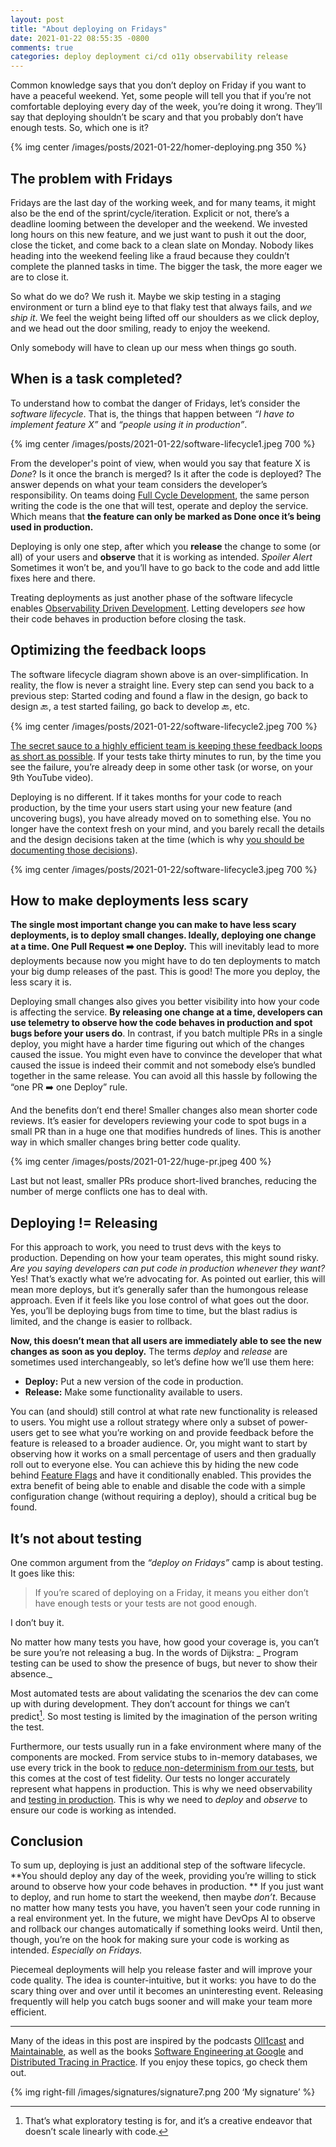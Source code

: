 ```yaml
---
layout: post
title: "About deploying on Fridays"
date: 2021-01-22 08:55:35 -0800
comments: true
categories: deploy deployment ci/cd o11y observability release
---
```


Common knowledge says that you don’t deploy on Friday if you want to have a peaceful weekend. Yet, some people will tell you that if you’re not comfortable deploying every day of the week, you’re doing it wrong. They’ll say that deploying shouldn’t be scary and that you probably don’t have enough tests. So, which one is it?

<!--more-->

{% img center /images/posts/2021-01-22/homer-deploying.png  350 %}

## The problem with Fridays

Fridays are the last day of the working week, and for many teams, it might also be the end of the sprint/cycle/iteration. Explicit or not, there’s a deadline looming between the developer and the weekend. We invested long hours on this new feature, and we just want to push it out the door, close the ticket, and come back to a clean slate on Monday. Nobody likes heading into the weekend feeling like a fraud because they couldn’t complete the planned tasks in time. The bigger the task, the more eager we are to close it. 

So what do we do? We rush it. Maybe we skip testing in a staging environment or turn a blind eye to that flaky test that always fails, and _we ship it_. We feel the weight being lifted off our shoulders as we click deploy, and we head out the door smiling, ready to enjoy the weekend.

Only somebody will have to clean up our mess when things go south.


## When is a task completed?

To understand how to combat the danger of Fridays, let’s consider the _software lifecycle_. That is, the things that happen between _“I have to implement feature X”_ and  _“*people using it in production*”_. 

{% img center /images/posts/2021-01-22/software-lifecycle1.jpeg 700 %}

From the developer's point of view, when would you say that feature X is _Done_? Is it once the branch is merged? Is it after the code is deployed? The answer depends on what your team considers the developer’s responsibility. On teams doing [Full Cycle Development][1], the same person writing the code is the one that will test, operate and deploy the service. Which means that **the feature can only be marked as Done once it’s being used in production.** 

Deploying is only one step, after which you **release** the change to some (or all) of your users and **observe** that it is working as intended. _*Spoiler Alert*_ Sometimes it won’t be, and you’ll have to go back to the code and add little fixes here and there. 

Treating deployments as just another phase of the software lifecycle enables [Observability Driven Development][2]. Letting developers _see_ how their code behaves in production before closing the task.

## Optimizing the feedback loops

The software lifecycle diagram shown above is an over-simplification. In reality, the flow is never a straight line. Every step can send you back to a previous step: Started coding and found a flaw in the design, go back to design  🔙, a test started failing, go back to develop 🔙, etc.

{% img center /images/posts/2021-01-22/software-lifecycle2.jpeg 700 %}

[The secret sauce to a highly efficient team is keeping these feedback loops as short as possible][3]. If your tests take thirty minutes to run, by the time you see the failure, you’re already deep in some other task (or worse, on your 9th YouTube video). 

Deploying is no different. If it takes months for your code to reach production, by the time your users start using your new feature (and uncovering bugs), you have already moved on to something else. You no longer have the context fresh on your mind, and you barely recall the details and the design decisions taken at the time (which is why [you should be documenting those decisions][4]).

{% img center /images/posts/2021-01-22/software-lifecycle3.jpeg 700 %}

## How to make deployments less scary

**The single most important change you can make to have less scary deployments, is to deploy small changes. Ideally, deploying one change at a time. One Pull Request ➡️ one Deploy.** This will inevitably lead to more deployments because now you might have to do ten deployments to match your big dump releases of the past. This is good! The more you deploy, the less scary it is.

Deploying small changes also gives you better visibility into how your code is affecting the service. **By releasing one change at a time, developers can use telemetry to observe how the code behaves in production and spot bugs before your users do**. In contrast, if you batch multiple PRs in a single deploy, you might have a harder time figuring out which of the changes caused the issue. You might even have to convince the developer that what caused the issue is indeed their commit and not somebody else’s bundled together in the same release. You can avoid all this hassle by following the “one PR ➡️ one Deploy” rule. 

And the benefits don’t end there! Smaller changes also mean shorter code reviews. It’s easier for developers reviewing your code to spot bugs in a small PR than in a huge one that modifies hundreds of lines. This is another way in which smaller changes bring better code quality.

{% img center /images/posts/2021-01-22/huge-pr.jpeg 400 %}

Last but not least, smaller PRs produce short-lived branches, reducing the number of merge conflicts one has to deal with.

## Deploying != Releasing

For this approach to work, you need to trust devs with the keys to production. Depending on how your team operates, this might sound risky. _Are you saying developers can put code in production whenever they want?_ Yes! That’s exactly what we’re advocating for. As pointed out earlier, this will mean more deploys, but it’s generally safer than the humongous release approach. Even if it feels like you lose control of what goes out the door. Yes, you’ll be deploying bugs from time to time, but the blast radius is limited, and the change is easier to rollback.

**Now, this doesn’t mean that all users are immediately able to see the new changes as soon as you deploy.** The terms _deploy_ and _release_ are sometimes used interchangeably, so let’s define how we’ll use them here:

* **Deploy:** Put a new version of the code in production.
* **Release:** Make some functionality available to users.

You can (and should) still control at what rate new functionality is released to users. You might use a rollout strategy where only a subset of power-users get to see what you’re working on and provide feedback before the feature is released to a broader audience. Or, you might want to start by observing how it works on a small percentage of users and then gradually roll out to everyone else. You can achieve this by hiding the new code behind [Feature Flags][5] and have it conditionally enabled. This provides the extra benefit of being able to enable and disable the code with a simple configuration change (without requiring a deploy), should a critical bug be found.

## It’s not about testing

One common argument from the _“deploy on Fridays”_ camp is about testing. It goes like this:

> If you’re scared of deploying on a Friday, it means you either don’t have enough tests or your tests are not good enough.

I don’t buy it.

No matter how many tests you have, how good your coverage is, you can’t be sure you’re not releasing a bug. In the words of Dijkstra: _ Program testing can be used to show the presence of bugs, but never to show their absence._

Most automated tests are about validating the scenarios the dev can come up with during development. They don’t account for things we can’t predict[^1]. So most testing is limited by the imagination of the person writing the test.

Furthermore, our tests usually run in a fake environment where many of the components are mocked. From service stubs to in-memory databases, we use every trick in the book to [reduce non-determinism from our tests][6], but this comes at the cost of test fidelity. Our tests no longer accurately represent what happens in production. This is why we need observability and [testing in production][7]. This is why we need to _deploy_ and _observe_ to ensure our code is working as intended.

## Conclusion

To sum up, deploying is just an additional step of the software lifecycle. **You should deploy any day of the week, providing you’re willing to stick around to observe how your code behaves in production. ** If you just want to deploy, and run home to start the weekend, then maybe _don’t_. Because no matter how many tests you have, you haven’t seen your code running in a real environment yet. In the future, we might have DevOps AI to observe and rollback our changes automatically if something looks weird. Until then, though, you’re on the hook for making sure your code is working as intended. _Especially on Fridays._

Piecemeal deployments will help you release faster and will improve your code quality. The idea is counter-intuitive, but it works: you have to do the scary thing over and over until it becomes an uninteresting event. Releasing frequently will help you catch bugs sooner and will make your team more efficient.

---- 

Many of the ideas in this post are inspired by the podcasts [Oll1cast][8] and [Maintainable][9], as well as the books [Software Engineering at Google][10] and [Distributed Tracing in Practice][11]. If you enjoy these topics, go check them out.

 {% img right-fill /images/signatures/signature7.png 200 ‘My signature’ %} 

[^1]:	That’s what exploratory testing is for, and it’s a creative endeavor that doesn’t scale linearly with code.

[1]:	https://netflixtechblog.com/full-cycle-developers-at-netflix-a08c31f83249
[2]:	https://www.infoq.com/articles/observability-driven-development/
[3]:	https://martinfowler.com/articles/developer-effectiveness.html
[4]:	https://jivimberg.io/blog/2020/12/26/documenting-decisions/
[5]:	https://martinfowler.com/articles/feature-toggles.html
[6]:	https://jivimberg.io/blog/2020/07/27/effective-testing-reducing-non-determinism/
[7]:	https://copyconstruct.medium.com/testing-in-production-the-safe-way-18ca102d0ef1
[8]:	https://www.heavybit.com/library/podcasts/o11ycast/
[9]:	https://maintainable.fm/
[10]:	https://www.amazon.com/Software-Engineering-Google-Lessons-Programming/dp/1492082791
[11]:	https://www.oreilly.com/library/view/distributed-tracing-in/9781492056621/
